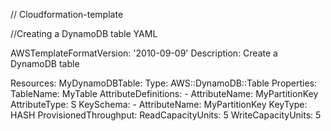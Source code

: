 // Cloudformation-template

//Creating a DynamoDB table YAML 

AWSTemplateFormatVersion: '2010-09-09'
Description: Create a DynamoDB table

Resources:
  MyDynamoDBTable:
    Type: AWS::DynamoDB::Table
    Properties:
      TableName: MyTable
      AttributeDefinitions:
        - AttributeName: MyPartitionKey
          AttributeType: S
      KeySchema:
        - AttributeName: MyPartitionKey
          KeyType: HASH
      ProvisionedThroughput:
        ReadCapacityUnits: 5
        WriteCapacityUnits: 5

        